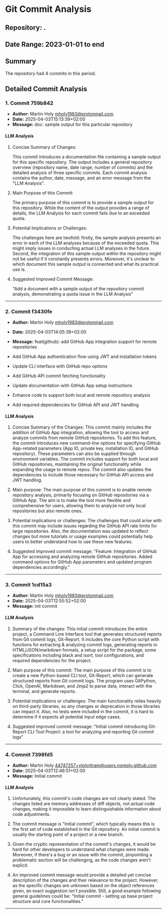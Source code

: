 # Git Commit Analysis

## Repository: .
## Date Range: 2023-01-01 to end

## Summary
The repository had 4 commits in this period.

## Detailed Commit Analysis

### 1. Commit 759b842
- **Author:** Martin Holy <mholy1983@protonmail.com>
- **Date:** 2025-04-03T15:13:39+02:00
- **Message:** doc: sample output for this particular repository


#### LLM Analysis
1. Concise Summary of Changes:

   This commit introduces a documentation file containing a sample output for this specific repository. The output includes a general repository overview (repository name, date range, number of commits) and the detailed analysis of three specific commits. Each commit analysis contains the author, date, message, and an error message from the "LLM Analysis".

2. Main Purpose of this Commit:

   The primary purpose of this commit is to provide a sample output for this repository. While the content of the output provides a range of details, the LLM Analysis for each commit fails due to an exceeded quota.

3. Potential Implications or Challenges:

   The challenges here are twofold: firstly, the sample analysis presents an error in each of the LLM analyses because of the exceeded quota. This might imply issues in conducting actual LLM analyses in the future. Second, the integration of this sample output within the repository might not be useful if it constantly presents errors. Moreover, it's unclear to which document this sample output is connected and what its practical use is.

4. Suggested Improved Commit Message:

   "Add a document with a sample output of the repository commit analysis, demonstrating a quota issue in the LLM Analysis"

---

### 2. Commit f3430fe
- **Author:** Martin Holy <mholy1983@protonmail.com>
- **Date:** 2025-04-03T14:05:39+02:00
- **Message:** feat(github): add GitHub App integration support for remote repositories

- Add GitHub App authentication flow using JWT and installation tokens
- Update CLI interface with GitHub repo options
- Add GitHub API commit fetching functionality
- Update documentation with GitHub App setup instructions
- Enhance code to support both local and remote repository analysis
- Add required dependencies for GitHub API and JWT handling


#### LLM Analysis
1. Concise Summary of the Changes:
This commit mainly includes the addition of GitHub App integration, allowing the tool to access and analyze commits from remote GitHub repositories. To add this feature, the commit introduces new command-line options for specifying GitHub App-related parameters (App ID, private key, installation ID, and GitHub repository). These parameters can also be supplied through environment variables. The commit includes support for both local and GitHub repositories, maintaining the original functionality while expanding the usage to remote repos. The commit also updates the dependencies to include those necessary for GitHub API access and JWT handling.

2. Main purpose:
The main purpose of this commit is to enable remote repository analysis, primarily focusing on GitHub repositories via a GitHub App. The aim is to make the tool more flexible and comprehensive for users, allowing them to analyze not only local repositories but also remote ones.

3. Potential implications or challenges:
The challenges that could arise with this commit may include issues regarding the GitHub API rate limits for large repositories. Also, the documentation was updated to reflect changes but more tutorials or usage examples could potentially help users to better understand how to use these new features. 

4. Suggested improved commit message:
"Feature: Integration of GitHub App for accessing and analyzing remote GitHub repositories. Added command options for GitHub App parameters and updated program dependencies accordingly."

---

### 3. Commit 1cd15a3
- **Author:** Martin Holy <mholy1983@protonmail.com>
- **Date:** 2025-04-03T12:55:52+02:00
- **Message:** init commit


#### LLM Analysis
1. Summary of the changes: 
   This initial commit introduces the entire project, a Command Line Interface tool that generates structured reports from Git commit logs, Git-Report. It includes the core Python script with functions for extracting & analyzing commit logs, generating reports in HTML/JSON/markdown formats, a setup script for the package, some specifications including black and isort, tool configurations, and required dependencies for the project.

2. Main purpose of this commit: 
   The main purpose of this commit is to create a new Python-based CLI tool, Git-Report, which can generate structured reports from Git commit logs. The program uses GitPython, Click, OpenAI, Markdown, and Jinja2 to parse data, interact with the terminal, and generate reports. 

3. Potential implications or challenges: 
   The main functionality relies heavily on third-party libraries, so any changes or deprecation in those libraries can impact it. Also, no tests were included in the commit, it is hard to determine if it expects all potential input edge cases.

4. Suggested improved commit message: 
   "Initial commit introducing Git-Report CLI Tool Project: a tool for analyzing and reporting Git commit logs"

---

### 4. Commit 7398fd5
- **Author:** Martin Holy <44747257+ylohnitram@users.noreply.github.com>
- **Date:** 2025-04-03T12:46:51+02:00
- **Message:** Initial commit

#### LLM Analysis
1. Unfortunately, this commit's code changes are not clearly stated. The changes listed are memory addresses of diff objects, not actual code changes, making it impossible to learn distinguishable information about code adjustments.

2. The commit message is "Initial commit", which typically means this is the first set of code established in the Git repository. An initial commit is usually the starting point of a project or a new branch.

3. Given the cryptic representation of the commit's changes, it would be hard for other developers to understand what changes were made. Moreover, if there's a bug or an issue with the commit, pinpointing a problematic section will be challenging, as the code changes aren't explicit.

4. An improved commit message would provide a detailed yet concise description of the changes and their relevance to the project. However, as the specific changes are unknown based on the object references given, an exact suggestion isn't possible. Still, a good example following general guidelines could be: "Initial commit - setting up base project structure and core functionalities."

---
